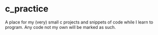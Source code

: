 # c_practice
A place for my (very) small c projects and snippets of code while I learn to program.  Any code not my own will be marked as such.
